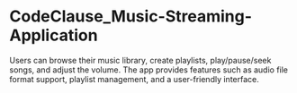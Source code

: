 # CodeClause_Music-Streaming-Application
Users can browse their music library, create playlists, play/pause/seek songs, and adjust the volume. The app provides features such as audio file format support, playlist management, and a user-friendly interface.
